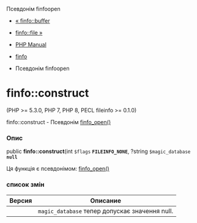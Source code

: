 Псевдонім finfoopen

-   [« finfo::buffer](finfo.buffer.html)
    
-   [finfo::file »](finfo.file.html)
    
-   [PHP Manual](index.html)
    
-   [finfo](class.finfo.html)
    
-   Псевдонім finfoopen
    

# finfo::construct

(PHP >= 5.3.0, PHP 7, PHP 8, PECL fileinfo >= 0.1.0)

finfo::construct - Псевдонім [finfo\_open()](function.finfo-open.html)

### Опис

public **finfo::construct**(int `$flags` **`FILEINFO_NONE`**, ?string `$magic_database` **`null`**

Ця функція є псевдонімом: [finfo\_open()](function.finfo-open.html)

### список змін

| Версия | Описание                                       |
|--------|------------------------------------------------|
|        | `magic_database` тепер допускає значення null. |